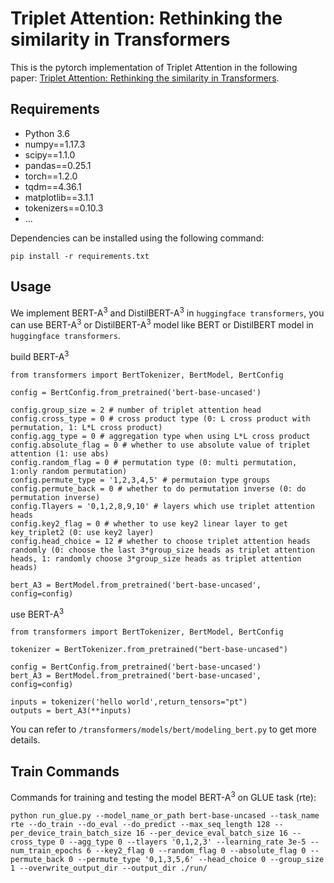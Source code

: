 # Triplet Attention: Rethinking the similarity in Transformers

This is the pytorch implementation of Triplet Attention in the following paper: [Triplet Attention: Rethinking the similarity in Transformers]().


## Requirements
+ Python 3.6
+ numpy==1.17.3
+ scipy==1.1.0
+ pandas==0.25.1
+ torch==1.2.0
+ tqdm==4.36.1
+ matplotlib==3.1.1
+ tokenizers==0.10.3
+ ...

Dependencies can be installed using the following command:

```
pip install -r requirements.txt
```

## Usage
We implement BERT-A<sup>3</sup> and DistilBERT-A<sup>3</sup> in `huggingface transformers`, you can use BERT-A<sup>3</sup> or DistilBERT-A<sup>3</sup> model like BERT or DistilBERT model in `huggingface transformers`.

build BERT-A<sup>3</sup>

```
from transformers import BertTokenizer, BertModel, BertConfig

config = BertConfig.from_pretrained('bert-base-uncased')

config.group_size = 2 # number of triplet attention head
config.cross_type = 0 # cross product type (0: L cross product with permutation, 1: L*L cross product)
config.agg_type = 0 # aggregation type when using L*L cross product
config.absolute_flag = 0 # whether to use absolute value of triplet attention (1: use abs)
config.random_flag = 0 # permutation type (0: multi permutation, 1:only random permutation)
config.permute_type = '1,2,3,4,5' # permutaion type groups
config.permute_back = 0 # whether to do permutation inverse (0: do permutation inverse)
config.Tlayers = '0,1,2,8,9,10' # layers which use triplet attention heads
config.key2_flag = 0 # whether to use key2 linear layer to get key_triplet2 (0: use key2 layer)
config.head_choice = 12 # whether to choose triplet attention heads randomly (0: choose the last 3*group_size heads as triplet attention heads, 1: randomly choose 3*group_size heads as triplet attention heads)

bert_A3 = BertModel.from_pretrained('bert-base-uncased', config=config)
```

use BERT-A<sup>3</sup>

```
from transformers import BertTokenizer, BertModel, BertConfig

tokenizer = BertTokenizer.from_pretrained("bert-base-uncased")

config = BertConfig.from_pretrained('bert-base-uncased')
bert_A3 = BertModel.from_pretrained('bert-base-uncased', config=config)

inputs = tokenizer('hello world',return_tensors="pt")
outputs = bert_A3(**inputs)
```

You can refer to `/transformers/models/bert/modeling_bert.py` to get more details.


## Train Commands
Commands for training and testing the model BERT-A<sup>3</sup> on GLUE task (rte):

```
python run_glue.py --model_name_or_path bert-base-uncased --task_name rte --do_train --do_eval --do_predict --max_seq_length 128 --per_device_train_batch_size 16 --per_device_eval_batch_size 16 --cross_type 0 --agg_type 0 --tlayers '0,1,2,3' --learning_rate 3e-5 --num_train_epochs 6 --key2_flag 0 --random_flag 0 --absolute_flag 0 --permute_back 0 --permute_type '0,1,3,5,6' --head_choice 0 --group_size 1 --overwrite_output_dir --output_dir ./run/
```
